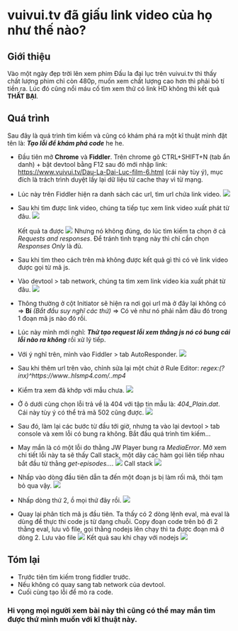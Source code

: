 # vuivui.tv đã giấu link video của họ như thế nào?

## Giới thiệu
Vào một ngày đẹp trời lên xem phim Đấu la đại lục trên vuivui.tv thì thấy chất lượng phim chỉ còn 480p, muốn xem chất lượng cao hơn thì phải bỏ tí tiền ra. Lúc đó cũng nổi máu cố tìm xem thử có link HD không thì kết quả **THẤT BẠI**.

## Quá trình
Sau đây là quá trình tìm kiếm và cũng có khám phá ra một kĩ thuật mình đặt tên là: ***Tạo lỗi để khám phá code*** he he.

* Đầu tiên mở **Chrome** và **Fiddler**. Trên chrome gõ CTRL+SHIFT+N (tab ẩn danh) + bật devtool bằng F12 sau đó mới nhập link: https://www.vuivui.tv/Dau-La-Dai-Luc-film-6.html (cái này tùy ý), mục đích là trách trình duyệt lấy lại dữ liệu từ cache thay vì từ mạng.
* Lúc này trên Fiddler hiện ra danh sách các url, tìm url chứa link video.
![](https://i.imgur.com/uhg2QkW.png)
* Sau khi tìm được link video, chúng ta tiếp tục xem link video xuất phát từ đâu. 
![](https://i.imgur.com/akc4oKe.png)

	Kết quả ta được
	![](https://i.imgur.com/GBYOoWt.png)
	Nhưng nó không đúng, do lúc tìm kiếm ta chọn ở cả *Requests and responses*. Để tránh tình trạng này thì chỉ cần chọn *Responses Only* là đủ.

* Sau khi tìm theo cách trên mà không được kết quả gì thì có vẻ link video được gọi từ mã js.
* Vào devtool > tab network, chúng ta tìm xem link video kia xuất phát từ đâu. 
![](https://i.imgur.com/vDQlzHj.png)
* Thông thường ở cột Initiator sẽ hiện ra nơi gọi url mà ở đây lại không có => **Bí** *(Bắt đầu suy nghĩ các thứ)* => Có vẻ như nó phải nằm đâu đó trong 1 đoạn mã js nào đó rồi.
* Lúc này mình mới nghĩ: ***Thử tạo request lỗi xem thằng js nó có bung cái lỗi nào ra không*** rồi xử lý tiếp.
* Với ý nghĩ trên, mình vào Fiddler > tab AutoResponder.
![](https://i.imgur.com/lfKCH5I.png)
* Sau khi thêm url trên vào, chỉnh sửa lại một chút ở Rule Editor: _regex:(?inx)^https://www.*.hlsmp4.com/.*.mp4_
* Kiểm tra xem đã khớp với mẫu chưa.
![](https://i.imgur.com/5l3OPjd.png)
* Ở ô dưới cùng chọn lỗi trả về là 404 với tập tin mẫu là: *404_Plain.dat*. Cái này tùy ý có thể trả mã 502 cũng được.
![](https://i.imgur.com/I2U7RLp.png)
* Sau đó, làm lại các bước từ đầu tới giờ, nhưng ta vào lại devtool > tab console và xem lỗi có bung ra không. Bắt đầu quá trình tìm kiếm...
* May mắn là có một lỗi do thằng JW Player bung ra *MediaError*. Mở xem chi tiết lỗi này ta sẽ thấy Call stack, một dãy các hàm gọi liên tiếp nhau bắt đầu từ thằng *get-episodes...*.
![](https://i.imgur.com/M7i6bWt.png)
Call stack
![](https://i.imgur.com/kJZOLBB.png)
* Nhấp vào dòng đầu tiên dẫn ta đến một đoạn js bị làm rối mã, thôi tạm bỏ qua vậy.
![](https://i.imgur.com/Fm4d2IL.png)
* Nhấp dòng thứ 2, ồ mọi thứ đây rồi. 
![](https://i.imgur.com/nGiHA6P.png)

* Quay lại phân tích mã js đầu tiên. Ta thấy có 2 dòng lệnh eval, mà eval là dùng để thực thi code js từ dạng chuỗi. Copy đoạn code trên bỏ đi 2 thằng eval, lưu vô file, gọi thằng nodejs lên chạy thì ta được đoạn mã ở dòng 2.
Lưu vào file
![](https://i.imgur.com/rnhRY1P.png)
Kết quả sau khi chạy với nodejs
![](https://i.imgur.com/e9gsKJ5.png)

## Tóm lại
* Trước tiên tìm kiếm trong fiddler trước.
* Nếu không có quay sang tab network của devtool.
* Cuối cùng tạo lỗi để mò ra code.

### Hi vọng mọi người xem bài này thì cũng có thể may mắn tìm được thứ mình muốn với kĩ thuật này.




